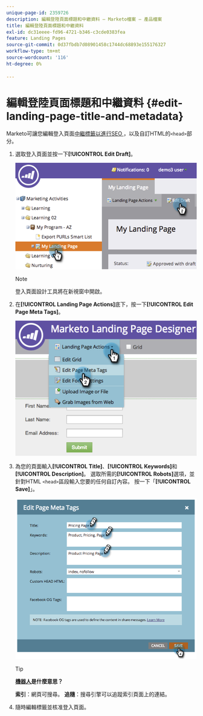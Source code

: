 ```yaml
---
unique-page-id: 2359726
description: 編輯登陸頁面標題和中繼資料 — Marketo檔案 — 產品檔案
title: 編輯登陸頁面標題和中繼資料
exl-id: dc31eeee-fd96-4721-b346-c3cde0383fea
feature: Landing Pages
source-git-commit: 0d37fbdb7d08901458c1744dc68893e155176327
workflow-type: tm+mt
source-wordcount: '116'
ht-degree: 0%

---
```


# 編輯登陸頁面標題和中繼資料 {#edit-landing-page-title-and-metadata}

Marketo可讓您編輯登入頁面[中繼標籤以進行SEO ](https://www.w3schools.com/tags/tag_meta.asp)，以及自訂HTML的`<head>`部分。

1. 選取登入頁面並按一下&#x200B;**[!UICONTROL Edit Draft]**。

   ![](assets/image2014-9-17-11-3a39-3a21.png)

   >[!NOTE]
   >
   >登入頁面設計工具將在新視窗中開啟。

1. 在&#x200B;**[!UICONTROL Landing Page Actions]**&#x200B;底下，按一下&#x200B;**[!UICONTROL Edit Page Meta Tags]**。

   ![](assets/image2014-9-17-11-3a39-3a32.png)

1. 為您的頁面輸入&#x200B;**[!UICONTROL Title]**、**[!UICONTROL Keywords]**&#x200B;和&#x200B;**[!UICONTROL Description]**。 選取所需的&#x200B;**[!UICONTROL Robots]**&#x200B;選項，並針對HTML `<head>`區段輸入您要的任何自訂內容。 按一下「**[!UICONTROL Save]**」。

   ![](assets/image2014-9-17-11-3a39-3a50.png)

   >[!TIP]
   >
   >**[機器人](https://www.robotstxt.org/meta.html)是什麼意思？**
   >
   >**索引**：網頁可搜尋。 **追隨**：搜尋引擎可以追蹤索引頁面上的連結。

1. 隨時編輯標籤並核准登入頁面。
